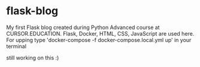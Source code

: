 # flask-blog
My first Flask blog created during Python Advanced course at CURSOR.EDUCATION.
Flask, Docker, HTML, CSS, JavaScript are used here.
For upping type 'docker-compose -f docker-compose.local.yml up' in your terminal


still working on this :)
